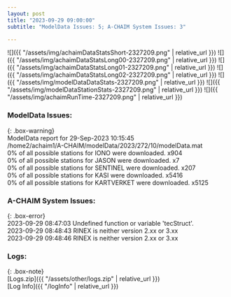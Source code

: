 ```yaml
---
layout: post
title: "2023-09-29 09:00:00"
subtitle: "ModelData Issues: 5; A-CHAIM System Issues: 3"

---
```


![]({{ "/assets/img/achaimDataStatsShort-2327209.png" | relative_url }})
![]({{ "/assets/img/achaimDataStatsLong00-2327209.png" | relative_url }})
![]({{ "/assets/img/achaimDataStatsLong01-2327209.png" | relative_url }})
![]({{ "/assets/img/achaimDataStatsLong02-2327209.png" | relative_url }})
![]({{ "/assets/img/modelDataDataStats-2327209.png" | relative_url }})
![]({{ "/assets/img/modelDataStationStats-2327209.png" | relative_url }})
![]({{ "/assets/img/achaimRunTime-2327209.png" | relative_url }})


### ModelData Issues:  
  
{: .box-warning}  
 ModelData report for 29-Sep-2023 10:15:45   
 /home2/achaim1/A-CHAIM/modelData/2023/272/10/modelData.mat   
 0% of all possible stations for IONO were downloaded. x904   
 0% of all possible stations for JASON were downloaded. x7   
 0% of all possible stations for SENTINEL were downloaded. x207   
 0% of all possible stations for KASI were downloaded. x5416   
 0% of all possible stations for KARTVERKET were downloaded. x5125   
  
### A-CHAIM System Issues:  
  
{: .box-error}  
2023-09-29 08:47:03 Undefined function or variable 'tecStruct'.  
2023-09-29 08:48:43 RINEX is neither version 2.xx or 3.xx  
2023-09-29 09:48:46 RINEX is neither version 2.xx or 3.xx  

### Logs:  
  
{: .box-note}  
[Logs.zip]({{ "/assets/other/logs.zip" | relative_url }})  
[Log Info]({{ "/logInfo" | relative_url }})  
